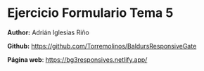 # Ejercicio Formulario Tema 5

**Author:** Adrián Iglesias Riño

**Github:** https://github.com/Torremolinos/BaldursResponsiveGate

**Página web**: https://bg3responsives.netlify.app/



